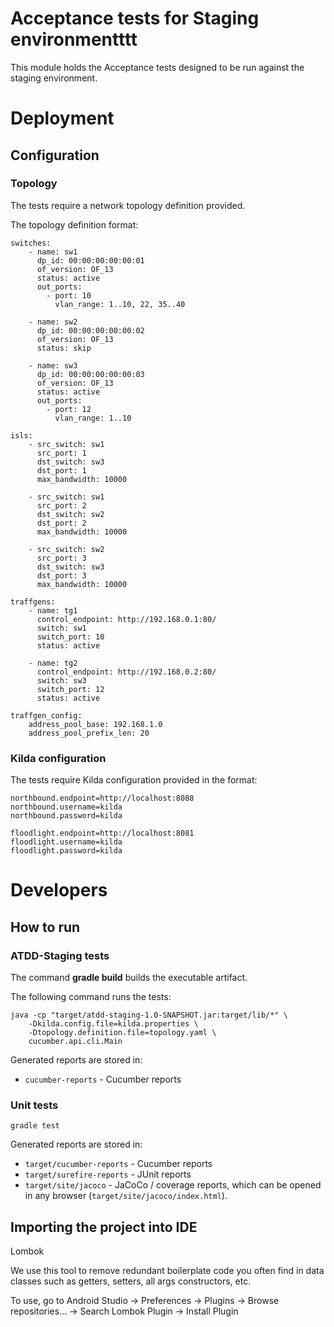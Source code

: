 # Acceptance tests for Staging environmentttt
This module holds the Acceptance tests designed to be run against the staging environment.

# Deployment
## Configuration
### Topology
The tests require a network topology definition provided.

The topology definition format:
```
switches:
    - name: sw1
      dp_id: 00:00:00:00:00:01
      of_version: OF_13
      status: active
      out_ports:
        - port: 10
          vlan_range: 1..10, 22, 35..40

    - name: sw2
      dp_id: 00:00:00:00:00:02
      of_version: OF_13
      status: skip

    - name: sw3
      dp_id: 00:00:00:00:00:03
      of_version: OF_13
      status: active
      out_ports:
        - port: 12
          vlan_range: 1..10

isls:
    - src_switch: sw1
      src_port: 1
      dst_switch: sw3
      dst_port: 1
      max_bandwidth: 10000

    - src_switch: sw1
      src_port: 2
      dst_switch: sw2
      dst_port: 2
      max_bandwidth: 10000

    - src_switch: sw2
      src_port: 3
      dst_switch: sw3
      dst_port: 3
      max_bandwidth: 10000

traffgens:
    - name: tg1
      control_endpoint: http://192.168.0.1:80/
      switch: sw1
      switch_port: 10
      status: active

    - name: tg2
      control_endpoint: http://192.168.0.2:80/
      switch: sw3
      switch_port: 12
      status: active
      
traffgen_config:
    address_pool_base: 192.168.1.0
    address_pool_prefix_len: 20      
```

### Kilda configuration
The tests require Kilda configuration provided in the format:
```
northbound.endpoint=http://localhost:8088
northbound.username=kilda
northbound.password=kilda

floodlight.endpoint=http://localhost:8081
floodlight.username=kilda
floodlight.password=kilda
```

# Developers
## How to run 
### ATDD-Staging tests
The command __gradle build__ builds the executable artifact.

The following command runs the tests:

    java -cp "target/atdd-staging-1.0-SNAPSHOT.jar:target/lib/*" \
        -Dkilda.config.file=kilda.properties \
        -Dtopology.definition.file=topology.yaml \
        cucumber.api.cli.Main

Generated reports are stored in:
* ```cucumber-reports``` - Cucumber reports

### Unit tests

    gradle test

Generated reports are stored in:
* ```target/cucumber-reports``` - Cucumber reports
* ```target/surefire-reports``` - JUnit reports
* ```target/site/jacoco``` - JaCoCo / coverage reports, which can be opened in any browser (```target/site/jacoco/index.html```).

## Importing the project into IDE

Lombok

We use this tool to remove redundant boilerplate code you often find in data classes such as getters, setters, all args constructors, etc.


To use, go to Android Studio -> Preferences -> Plugins -> Browse repositories... -> Search Lombok Plugin -> Install Plugin
